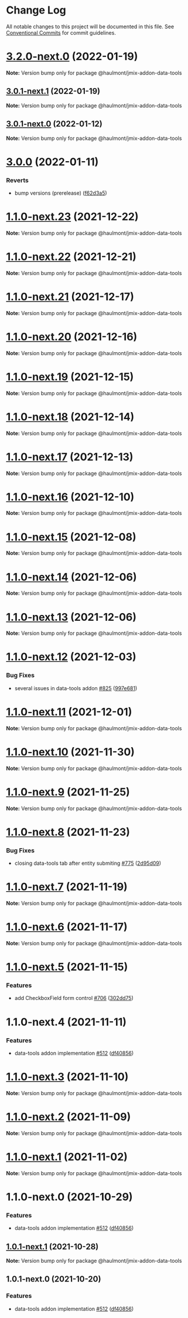 # Change Log

All notable changes to this project will be documented in this file.
See [Conventional Commits](https://conventionalcommits.org) for commit guidelines.

# [3.2.0-next.0](https://github.com/Haulmont/jmix-frontend/compare/@haulmont/jmix-addon-data-tools@3.0.1-next.1...@haulmont/jmix-addon-data-tools@3.2.0-next.0) (2022-01-19)

**Note:** Version bump only for package @haulmont/jmix-addon-data-tools





## [3.0.1-next.1](https://github.com/Haulmont/jmix-frontend/compare/@haulmont/jmix-addon-data-tools@3.0.1-next.0...@haulmont/jmix-addon-data-tools@3.0.1-next.1) (2022-01-19)

**Note:** Version bump only for package @haulmont/jmix-addon-data-tools





## [3.0.1-next.0](https://github.com/Haulmont/jmix-frontend/compare/@haulmont/jmix-addon-data-tools@3.0.0...@haulmont/jmix-addon-data-tools@3.0.1-next.0) (2022-01-12)

**Note:** Version bump only for package @haulmont/jmix-addon-data-tools





# [3.0.0](https://github.com/Haulmont/jmix-frontend/compare/@haulmont/jmix-addon-data-tools@1.1.0-next.19...@haulmont/jmix-addon-data-tools@3.0.0) (2022-01-11)


### Reverts

* bump versions (prerelease) ([f62d3a5](https://github.com/Haulmont/jmix-frontend/commit/f62d3a5e3b1f07a68db69257bdcd715723512f35))






# [1.1.0-next.23](https://github.com/Haulmont/jmix-frontend/compare/@haulmont/jmix-addon-data-tools@1.1.0-next.22...@haulmont/jmix-addon-data-tools@1.1.0-next.23) (2021-12-22)

**Note:** Version bump only for package @haulmont/jmix-addon-data-tools





# [1.1.0-next.22](https://github.com/Haulmont/jmix-frontend/compare/@haulmont/jmix-addon-data-tools@1.1.0-next.21...@haulmont/jmix-addon-data-tools@1.1.0-next.22) (2021-12-21)

**Note:** Version bump only for package @haulmont/jmix-addon-data-tools





# [1.1.0-next.21](https://github.com/Haulmont/jmix-frontend/compare/@haulmont/jmix-addon-data-tools@1.1.0-next.20...@haulmont/jmix-addon-data-tools@1.1.0-next.21) (2021-12-17)

**Note:** Version bump only for package @haulmont/jmix-addon-data-tools





# [1.1.0-next.20](https://github.com/Haulmont/jmix-frontend/compare/@haulmont/jmix-addon-data-tools@1.1.0-next.19...@haulmont/jmix-addon-data-tools@1.1.0-next.20) (2021-12-16)

**Note:** Version bump only for package @haulmont/jmix-addon-data-tools





# [1.1.0-next.19](https://github.com/Haulmont/jmix-frontend/compare/@haulmont/jmix-addon-data-tools@1.1.0-next.18...@haulmont/jmix-addon-data-tools@1.1.0-next.19) (2021-12-15)

**Note:** Version bump only for package @haulmont/jmix-addon-data-tools





# [1.1.0-next.18](https://github.com/Haulmont/jmix-frontend/compare/@haulmont/jmix-addon-data-tools@1.1.0-next.17...@haulmont/jmix-addon-data-tools@1.1.0-next.18) (2021-12-14)

**Note:** Version bump only for package @haulmont/jmix-addon-data-tools





# [1.1.0-next.17](https://github.com/Haulmont/jmix-frontend/compare/@haulmont/jmix-addon-data-tools@1.1.0-next.16...@haulmont/jmix-addon-data-tools@1.1.0-next.17) (2021-12-13)

**Note:** Version bump only for package @haulmont/jmix-addon-data-tools





# [1.1.0-next.16](https://github.com/Haulmont/jmix-frontend/compare/@haulmont/jmix-addon-data-tools@1.1.0-next.15...@haulmont/jmix-addon-data-tools@1.1.0-next.16) (2021-12-10)

**Note:** Version bump only for package @haulmont/jmix-addon-data-tools





# [1.1.0-next.15](https://github.com/Haulmont/jmix-frontend/compare/@haulmont/jmix-addon-data-tools@1.1.0-next.14...@haulmont/jmix-addon-data-tools@1.1.0-next.15) (2021-12-08)

**Note:** Version bump only for package @haulmont/jmix-addon-data-tools





# [1.1.0-next.14](https://github.com/Haulmont/jmix-frontend/compare/@haulmont/jmix-addon-data-tools@1.1.0-next.13...@haulmont/jmix-addon-data-tools@1.1.0-next.14) (2021-12-06)

**Note:** Version bump only for package @haulmont/jmix-addon-data-tools





# [1.1.0-next.13](https://github.com/Haulmont/jmix-frontend/compare/@haulmont/jmix-addon-data-tools@1.1.0-next.12...@haulmont/jmix-addon-data-tools@1.1.0-next.13) (2021-12-06)

**Note:** Version bump only for package @haulmont/jmix-addon-data-tools





# [1.1.0-next.12](https://github.com/Haulmont/jmix-frontend/compare/@haulmont/jmix-addon-data-tools@1.1.0-next.11...@haulmont/jmix-addon-data-tools@1.1.0-next.12) (2021-12-03)


### Bug Fixes

* several issues in data-tools addon [#825](https://github.com/Haulmont/jmix-frontend/issues/825) ([997e681](https://github.com/Haulmont/jmix-frontend/commit/997e68154d3fe1a7f9d3d883fe0e6ca213e439e0))





# [1.1.0-next.11](https://github.com/Haulmont/jmix-frontend/compare/@haulmont/jmix-addon-data-tools@1.1.0-next.10...@haulmont/jmix-addon-data-tools@1.1.0-next.11) (2021-12-01)

**Note:** Version bump only for package @haulmont/jmix-addon-data-tools





# [1.1.0-next.10](https://github.com/Haulmont/jmix-frontend/compare/@haulmont/jmix-addon-data-tools@1.1.0-next.9...@haulmont/jmix-addon-data-tools@1.1.0-next.10) (2021-11-30)

**Note:** Version bump only for package @haulmont/jmix-addon-data-tools





# [1.1.0-next.9](https://github.com/Haulmont/jmix-frontend/compare/@haulmont/jmix-addon-data-tools@1.1.0-next.8...@haulmont/jmix-addon-data-tools@1.1.0-next.9) (2021-11-25)

**Note:** Version bump only for package @haulmont/jmix-addon-data-tools





# [1.1.0-next.8](https://github.com/Haulmont/jmix-frontend/compare/@haulmont/jmix-addon-data-tools@1.1.0-next.7...@haulmont/jmix-addon-data-tools@1.1.0-next.8) (2021-11-23)


### Bug Fixes

* closing data-tools tab after entity submiting [#775](https://github.com/Haulmont/jmix-frontend/issues/775) ([2d95d09](https://github.com/Haulmont/jmix-frontend/commit/2d95d0998a685c124ebfc97fbc2ebfb41f261896))





# [1.1.0-next.7](https://github.com/Haulmont/jmix-frontend/compare/@haulmont/jmix-addon-data-tools@1.1.0-next.6...@haulmont/jmix-addon-data-tools@1.1.0-next.7) (2021-11-19)

**Note:** Version bump only for package @haulmont/jmix-addon-data-tools





# [1.1.0-next.6](https://github.com/Haulmont/jmix-frontend/compare/@haulmont/jmix-addon-data-tools@1.1.0-next.5...@haulmont/jmix-addon-data-tools@1.1.0-next.6) (2021-11-17)

**Note:** Version bump only for package @haulmont/jmix-addon-data-tools





# [1.1.0-next.5](https://github.com/Haulmont/jmix-frontend/compare/@haulmont/jmix-addon-data-tools@1.1.0-next.4...@haulmont/jmix-addon-data-tools@1.1.0-next.5) (2021-11-15)


### Features

* add CheckboxField form control [#706](https://github.com/Haulmont/jmix-frontend/issues/706) ([302dd75](https://github.com/Haulmont/jmix-frontend/commit/302dd75c844c34e08c5f658ee66e8c5017ec78c6))





# 1.1.0-next.4 (2021-11-11)


### Features

* data-tools addon implementation [#512](https://github.com/Haulmont/jmix-frontend/issues/512) ([df40856](https://github.com/Haulmont/jmix-frontend/commit/df40856d874870c06ec0e1e8f0d3e9df0fedd6c9))





# [1.1.0-next.3](https://github.com/Haulmont/jmix-frontend/compare/@haulmont/jmix-addon-data-tools@1.1.0-next.2...@haulmont/jmix-addon-data-tools@1.1.0-next.3) (2021-11-10)

**Note:** Version bump only for package @haulmont/jmix-addon-data-tools





# [1.1.0-next.2](https://github.com/Haulmont/jmix-frontend/compare/@haulmont/jmix-addon-data-tools@1.1.0-next.1...@haulmont/jmix-addon-data-tools@1.1.0-next.2) (2021-11-09)

**Note:** Version bump only for package @haulmont/jmix-addon-data-tools





# [1.1.0-next.1](https://github.com/Haulmont/jmix-frontend/compare/@haulmont/jmix-addon-data-tools@1.1.0-next.0...@haulmont/jmix-addon-data-tools@1.1.0-next.1) (2021-11-02)

**Note:** Version bump only for package @haulmont/jmix-addon-data-tools





# 1.1.0-next.0 (2021-10-29)


### Features

* data-tools addon implementation [#512](https://github.com/Haulmont/jmix-frontend/issues/512) ([df40856](https://github.com/Haulmont/jmix-frontend/commit/df40856d874870c06ec0e1e8f0d3e9df0fedd6c9))





## [1.0.1-next.1](https://github.com/Haulmont/jmix-frontend/compare/@haulmont/jmix-addon-data-tools@1.0.1-next.0...@haulmont/jmix-addon-data-tools@1.0.1-next.1) (2021-10-28)

**Note:** Version bump only for package @haulmont/jmix-addon-data-tools





## 1.0.1-next.0 (2021-10-20)


### Features

* data-tools addon implementation [#512](https://github.com/Haulmont/jmix-frontend/issues/512) ([df40856](https://github.com/Haulmont/jmix-frontend/commit/df40856d874870c06ec0e1e8f0d3e9df0fedd6c9))

